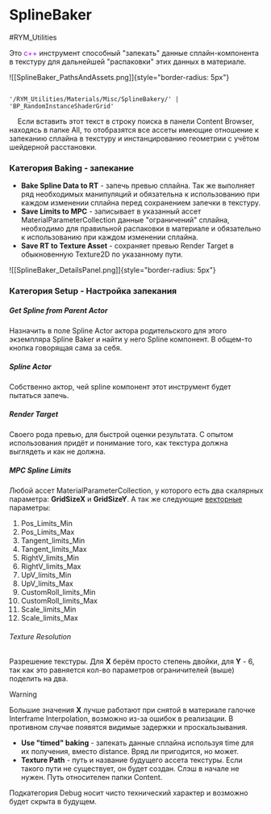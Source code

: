 # SplineBaker

#RYM_Utilities

Это <span style=color:#ae00ff>c++</span> инструмент способный "запекать" данные сплайн-компонента в текстуру для дальнейшей "распаковки" этих данных в материале.

![[SplineBaker_PathsAndAssets.png]]{style="border-radius: 5px"}

```Unreal 

'/RYM_Utilities/Materials/Misc/SplineBakery/' | 'BP_RandomInstanceShaderGrid'

```

$\quad$Если вставить этот текст в строку поиска в панели Content Browser, находясь в папке All, то отобразятся все ассеты имеющие отношение к запеканию сплайна в текстуру и инстанцированию геометрии с учётом шейдерной расстановки.
### Категория Baking - запекание

* **Bake Spline Data to RT** - запечь превью сплайна. Так же выполняет ряд необходимых манипуляций и обязательна к использованию при каждом изменении сплайна перед сохранением запечки в текстуру.
* **Save Limits to MPC** - записывает в указанный ассет MaterialParameterCollection данные "ограничений" сплайна, необходимо для правильной распаковки в материале и обязательно к использованию при каждом изменении сплайна. 
* **Save RT to Texture Asset** - сохраняет превью Render Target в обыкновенную Texture2D по указанному пути.

![[SplineBaker_DetailsPanel.png]]{style="border-radius: 5px"}
### Категория Setup - Настройка запекания

##### Get Spline from Parent Actor
Назначить в поле Spline Actor актора родительского для этого экземпляра Spline Baker и найти у него Spline компонент. В общем-то кнопка говорящая сама за себя. 
##### Spline Actor
Собственно актор, чей spline компонент этот инструмент будет пытаться запечь.
##### Render Target
Своего рода превью, для быстрой оценки результата. С опытом использования придёт и понимание того, как текстура должна выглядеть и как не должна.
##### MPC Spline Limits
Любой ассет MaterialParameterCollection, у которого есть два скалярных параметра: **GridSizeX** и **GridSizeY**. А так же следующие <u>векторные</u> параметры:
  1. Pos_Limits_Min
  2. Pos_Limits_Max
  3. Tangent_limits_Min
  4. Tangent_limits_Max
  5. RightV_limits_Min
  6. RightV_limits_Max
  7. UpV_limits_Min
  8. UpV_limits_Max
  9. CustomRoll_limits_Min
  10. CustomRoll_limits_Max
  11. Scale_limits_Min
  12. Scale_limits_Max 
###### Texture Resolution
Разрешение текстуры. Для **X** берём просто степень двойки, для **Y** - 6, так как это равняется кол-во параметров ограничителей (выше) поделить на два.
  
  > [!warning] 
  > Большие значения **X** лучше работают при снятой в материале галочке Interframe Interpolation, возможно из-за ошибок в реализации. В противном случае появятся видимые задержки и проскальзывания.
  
* **Use "timed"  baking** - запекать данные сплайна используя time для их получения, вместо distance. Вряд ли пригодится, но может.
* **Texture Path** - путь и название будущего ассета текстуры. Если такого пути не существует, он будет создан. Слэш в начале не нужен. Путь относителен папки Content.
  
Подкатегория Debug носит чисто технический характер и возможно будет скрыта в будущем.


